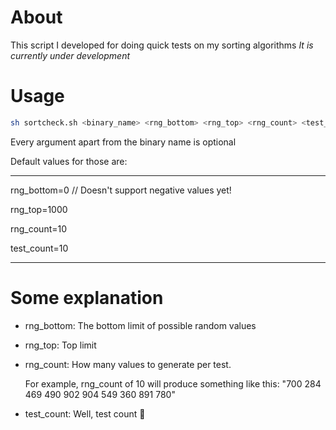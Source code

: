 # About
This script I developed for doing quick tests on my sorting algorithms
*It is currently under development*

# Usage
```bash
sh sortcheck.sh <binary_name> <rng_bottom> <rng_top> <rng_count> <test_count>
```

Every argument apart from the binary name is optional

Default values for those are:

-----
rng_bottom=0 // Doesn't support negative values yet!

rng_top=1000

rng_count=10

test_count=10

-----
# Some explanation
- rng_bottom: The bottom limit of possible random values
- rng_top: Top limit
- rng_count: How many values to generate per test. 

  For example, rng_count of 10 will produce something like this: "700 284 469 490 902 904 549 360 891 780"
- test_count: Well, test count :shrug:

